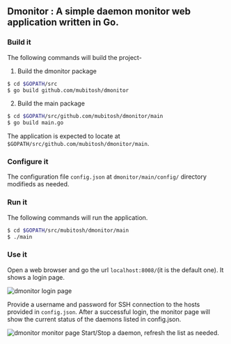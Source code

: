 ## **Dmonitor** : A simple daemon monitor web application written in Go.

### Build it
The following commands will build the project-

1. Build the dmonitor package

```bash
$ cd $GOPATH/src
$ go build github.com/mubitosh/dmonitor
```

2. Build the main package

```bash
$ cd $GOPATH/src/github.com/mubitosh/dmonitor/main
$ go build main.go
```

The application is expected to locate at ```$GOPATH/src/github.com/mubitosh/dmonitor/main```.

### Configure it
The configuration file ```config.json``` at ```dmonitor/main/config/``` directory modifieds as needed.

### Run it
The following commands will run the application.

```bash
$ cd $GOPATH/src/mubitosh/dmonitor/main
$ ./main
```

###	Use it
Open a web browser and go the url ```localhost:8008/```(it is the default one). It shows a login page.

![dmonitor login page](https://github.com/mubitosh/dmonitor/blob/master/main/images/dmonitor-login-page-screenshot.png "dmonitor login page")

Provide a username and password for SSH connection to the hosts provided in ```config.json```. After a successful login, the monitor page will show the current status of the daemons listed in config.json. 

![dmonitor monitor page](https://github.com/mubitosh/dmonitor/blob/master/main/images/dmonitor-monitor-page-screenshot.png "dmonitor monitor page")
Start/Stop a daemon, refresh the list as needed.